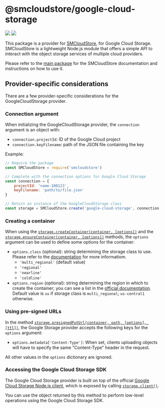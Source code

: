 # @smcloudstore/google-cloud-storage

![](https://img.shields.io/npm/v/@smcloudstore/google-cloud-storage.svg?style=flat) ![](https://img.shields.io/github/license/ItalyPaleAle/SMCloudStore.svg?style=flat)

This package is a provider for [SMCloudStore](https://github.com/ItalyPaleAle/SMCloudStore), for Google Cloud Storage. SMCloudStore is a lightweight Node.js module that offers a simple API to interact with the object storage services of multiple cloud providers.

Please refer to the [main package](https://github.com/ItalyPaleAle/SMCloudStore) for the SMCloudStore documentation and instructions on how to use it.

## Provider-specific considerations

There are a few provider-specific considerations for the GoogleCloudStorage provider.

### Connection argument

When initializing the GoogleCloudStorage provider, the `connection` argument is an object with:

- `connection.projectId`: ID of the Google Cloud project
- `connection.keyFilename`: path of the JSON file containing the key

Example:

````js
// Require the package
const SMCloudStore = require('smcloudstore')

// Complete with the connection options for Google Cloud Storage
const connection = {
    projectId: 'name-100123',
    keyFilename: 'path/to/file.json'
}

// Return an instance of the GoogleCloudStorage class
const storage = SMCloudStore.create('google-cloud-storage', connection)
````

### Creating a container

When using the [`storage.createContainer(container, [options])`](https://italypaleale.github.io/SMCloudStore/classes/google_cloud_storage.googlecloudstorageprovider.html#createcontainer) and the [`storage.ensureContainer(container, [options])`](https://italypaleale.github.io/SMCloudStore/classes/google_cloud_storage.googlecloudstorageprovider.html#ensurecontainer) methods, the `options` argument can be used to define some options for the container:

- `options.class` (optional): string determining the storage class to use. Please refer to the [documentation](https://cloud.google.com/storage/docs/storage-classes) for more informatiom.
  - `'multi_regional'` (default value)
  - `'regional'`
  - `'nearline'`
  - `'coldline'`
- `options.region` (optional): string determining the region in which to create the container; you can see a list in the [official documentation](https://cloud.google.com/storage/docs/bucket-locations). Default value is `us` if storage class is `multi_regional`; `us-central1` otherwise.

### Using pre-signed URLs

In the method [`storage.presignedPutUrl(container, path, [options], [ttl])`](https://italypaleale.github.io/SMCloudStore/classes/azure_storage.azurestorageprovider.html#presignedputurl), the Google Storage provider accepts the following keys for the `options` argument:

- `options.metadata['Content-Type']`: When set, clients uploading objects will have to specify the same "Content-Type" header in the request.

All other values in the `options` dictionary are ignored.

### Accessing the Google Cloud Storage SDK

The Google Cloud Storage provider is built on top of the official [Google Cloud Storage Node.js client](https://github.com/googleapis/nodejs-storage), which is exposed by calling [`storage.client()`](https://italypaleale.github.io/SMCloudStore/classes/google_cloud_storage.googlecloudstorageprovider.html#client).

You can use the object returned by this method to perform low-level operations using the Google Cloud Storage SDK.
